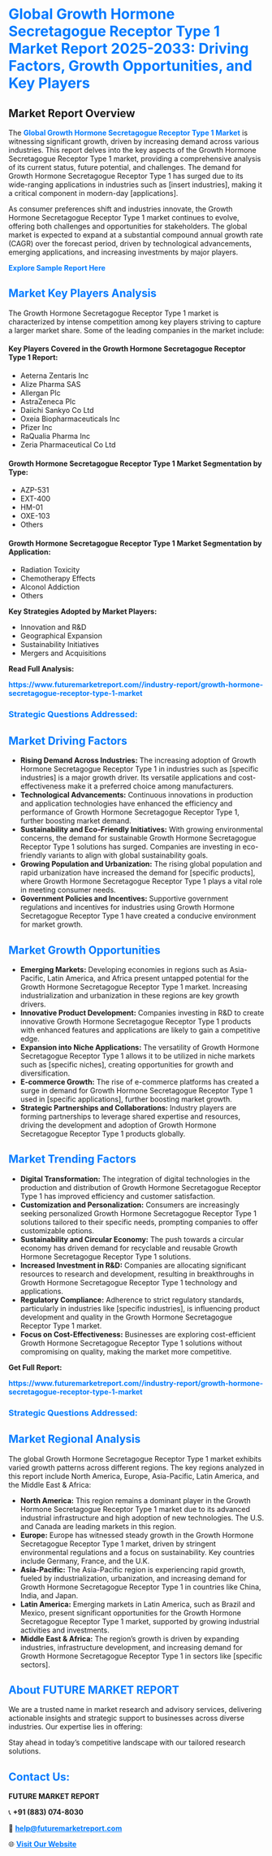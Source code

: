 <h1 style="color: #007BFF;">Global Growth Hormone Secretagogue Receptor Type 1 Market Report 2025-2033: Driving Factors, Growth Opportunities, and Key Players</h1>

<section id="overview">
<h2>Market Report Overview</h2>
<p>The <a href="https://www.futuremarketreport.com//industry-report/growth-hormone-secretagogue-receptor-type-1-market" style="color: #007BFF; text-decoration: none;"><strong>Global Growth Hormone Secretagogue Receptor Type 1 Market</strong></a> is witnessing significant growth, driven by increasing demand across various industries. This report delves into the key aspects of the Growth Hormone Secretagogue Receptor Type 1 market, providing a comprehensive analysis of its current status, future potential, and challenges. The demand for Growth Hormone Secretagogue Receptor Type 1 has surged due to its wide-ranging applications in industries such as [insert industries], making it a critical component in modern-day [applications].</p>
<p>As consumer preferences shift and industries innovate, the Growth Hormone Secretagogue Receptor Type 1 market continues to evolve, offering both challenges and opportunities for stakeholders. The global market is expected to expand at a substantial compound annual growth rate (CAGR) over the forecast period, driven by technological advancements, emerging applications, and increasing investments by major players.</p>
</section>

<section id="overview">
<p><a href="https://www.futuremarketreport.com//request-sample/reportId=54656" style="color: #007BFF; text-decoration: none;"><strong>Explore Sample Report Here</strong></a></p>
</section>

<section id="key-players">
<h2 style="color: #007BFF;">Market Key Players Analysis</h2>
<p>The Growth Hormone Secretagogue Receptor Type 1 market is characterized by intense competition among key players striving to capture a larger market share. Some of the leading companies in the market include:</p>
<h4>Key Players Covered in the Growth Hormone Secretagogue Receptor Type 1 Report:</h4>
<ul><li>Aeterna Zentaris Inc</li><li>Alize Pharma SAS</li><li>Allergan Plc</li><li>AstraZeneca Plc</li><li>Daiichi Sankyo Co Ltd</li><li>Oxeia Biopharmaceuticals Inc</li><li>Pfizer Inc</li><li>RaQualia Pharma Inc</li><li>Zeria Pharmaceutical Co Ltd</li></ul>
<h4>Growth Hormone Secretagogue Receptor Type 1 Market Segmentation by Type:</h4>
<ul><li>AZP-531</li><li>EXT-400</li><li>HM-01</li><li>OXE-103</li><li>Others</li></ul>

<h4>Growth Hormone Secretagogue Receptor Type 1 Market Segmentation by Application:</h4>
<ul><li>Radiation Toxicity</li><li>Chemotherapy Effects</li><li>Alconol Addiction</li><li>Others</li></ul>
<p><strong>Key Strategies Adopted by Market Players:</strong></p>
<ul>
<li>Innovation and R&D</li>
<li>Geographical Expansion</li>
<li>Sustainability Initiatives</li>
<li>Mergers and Acquisitions</li>
</ul>
</section>

<section>
<p><strong>Read Full Analysis: </strong></p><a href="https://www.futuremarketreport.com//industry-report/growth-hormone-secretagogue-receptor-type-1-market" style="color: #007BFF; text-decoration: none;"><strong>https://www.futuremarketreport.com//industry-report/growth-hormone-secretagogue-receptor-type-1-market</strong></a>
<h3 style="color: #007BFF;">Strategic Questions Addressed:</h3>
</section>

<section id="driving-factors">
<h2 style="color: #007BFF;">Market Driving Factors</h2>
<ul>
<li><strong>Rising Demand Across Industries:</strong> The increasing adoption of Growth Hormone Secretagogue Receptor Type 1 in industries such as [specific industries] is a major growth driver. Its versatile applications and cost-effectiveness make it a preferred choice among manufacturers.</li>
<li><strong>Technological Advancements:</strong> Continuous innovations in production and application technologies have enhanced the efficiency and performance of Growth Hormone Secretagogue Receptor Type 1, further boosting market demand.</li>
<li><strong>Sustainability and Eco-Friendly Initiatives:</strong> With growing environmental concerns, the demand for sustainable Growth Hormone Secretagogue Receptor Type 1 solutions has surged. Companies are investing in eco-friendly variants to align with global sustainability goals.</li>
<li><strong>Growing Population and Urbanization:</strong> The rising global population and rapid urbanization have increased the demand for [specific products], where Growth Hormone Secretagogue Receptor Type 1 plays a vital role in meeting consumer needs.</li>
<li><strong>Government Policies and Incentives:</strong> Supportive government regulations and incentives for industries using Growth Hormone Secretagogue Receptor Type 1 have created a conducive environment for market growth.</li>
</ul>
</section>

<section id="growth-opportunities">
<h2 style="color: #007BFF;">Market Growth Opportunities</h2>
<ul>
<li><strong>Emerging Markets:</strong> Developing economies in regions such as Asia-Pacific, Latin America, and Africa present untapped potential for the Growth Hormone Secretagogue Receptor Type 1 market. Increasing industrialization and urbanization in these regions are key growth drivers.</li>
<li><strong>Innovative Product Development:</strong> Companies investing in R&D to create innovative Growth Hormone Secretagogue Receptor Type 1 products with enhanced features and applications are likely to gain a competitive edge.</li>
<li><strong>Expansion into Niche Applications:</strong> The versatility of Growth Hormone Secretagogue Receptor Type 1 allows it to be utilized in niche markets such as [specific niches], creating opportunities for growth and diversification.</li>
<li><strong>E-commerce Growth:</strong> The rise of e-commerce platforms has created a surge in demand for Growth Hormone Secretagogue Receptor Type 1 used in [specific applications], further boosting market growth.</li>
<li><strong>Strategic Partnerships and Collaborations:</strong> Industry players are forming partnerships to leverage shared expertise and resources, driving the development and adoption of Growth Hormone Secretagogue Receptor Type 1 products globally.</li>
</ul>
</section>

<section id="trending-factors">
<h2 style="color: #007BFF;">Market Trending Factors</h2>
<ul>
<li><strong>Digital Transformation:</strong> The integration of digital technologies in the production and distribution of Growth Hormone Secretagogue Receptor Type 1 has improved efficiency and customer satisfaction.</li>
<li><strong>Customization and Personalization:</strong> Consumers are increasingly seeking personalized Growth Hormone Secretagogue Receptor Type 1 solutions tailored to their specific needs, prompting companies to offer customizable options.</li>
<li><strong>Sustainability and Circular Economy:</strong> The push towards a circular economy has driven demand for recyclable and reusable Growth Hormone Secretagogue Receptor Type 1 solutions.</li>
<li><strong>Increased Investment in R&D:</strong> Companies are allocating significant resources to research and development, resulting in breakthroughs in Growth Hormone Secretagogue Receptor Type 1 technology and applications.</li>
<li><strong>Regulatory Compliance:</strong> Adherence to strict regulatory standards, particularly in industries like [specific industries], is influencing product development and quality in the Growth Hormone Secretagogue Receptor Type 1 market.</li>
<li><strong>Focus on Cost-Effectiveness:</strong> Businesses are exploring cost-efficient Growth Hormone Secretagogue Receptor Type 1 solutions without compromising on quality, making the market more competitive.</li>
</ul>
</section>

<section>
<p><strong>Get Full Report: </strong></p><a href="https://www.futuremarketreport.com//industry-report/growth-hormone-secretagogue-receptor-type-1-market" style="color: #007BFF; text-decoration: none;"><strong>https://www.futuremarketreport.com//industry-report/growth-hormone-secretagogue-receptor-type-1-market</strong></a>
<h3 style="color: #007BFF;">Strategic Questions Addressed:</h3>
</section>


<section id="regional-analysis">
<h2 style="color: #007BFF;">Market Regional Analysis</h2>
<p>The global Growth Hormone Secretagogue Receptor Type 1 market exhibits varied growth patterns across different regions. The key regions analyzed in this report include North America, Europe, Asia-Pacific, Latin America, and the Middle East & Africa:</p>
<ul>
<li><strong>North America:</strong> This region remains a dominant player in the Growth Hormone Secretagogue Receptor Type 1 market due to its advanced industrial infrastructure and high adoption of new technologies. The U.S. and Canada are leading markets in this region.</li>
<li><strong>Europe:</strong> Europe has witnessed steady growth in the Growth Hormone Secretagogue Receptor Type 1 market, driven by stringent environmental regulations and a focus on sustainability. Key countries include Germany, France, and the U.K.</li>
<li><strong>Asia-Pacific:</strong> The Asia-Pacific region is experiencing rapid growth, fueled by industrialization, urbanization, and increasing demand for Growth Hormone Secretagogue Receptor Type 1 in countries like China, India, and Japan.</li>
<li><strong>Latin America:</strong> Emerging markets in Latin America, such as Brazil and Mexico, present significant opportunities for the Growth Hormone Secretagogue Receptor Type 1 market, supported by growing industrial activities and investments.</li>
<li><strong>Middle East & Africa:</strong> The region’s growth is driven by expanding industries, infrastructure development, and increasing demand for Growth Hormone Secretagogue Receptor Type 1 in sectors like [specific sectors].</li>
</ul>
</section>

<footer>
<h2 style="color: #007BFF;">About FUTURE MARKET REPORT</h2>
<p>We are a trusted name in market research and advisory services, delivering actionable insights and strategic support to businesses across diverse industries. Our expertise lies in offering:</p>

<p>Stay ahead in today’s competitive landscape with our tailored research solutions.</p>

<h2 style="color: #007BFF;">Contact Us:</h2>
<p><strong>FUTURE MARKET REPORT</strong></p>
<p>📞 <strong>+91 (883) 074-8030</strong></p>
<p>📧 <strong><a href="mailto:help@futuremarketreport.com" style="color: #007BFF;">help@futuremarketreport.com</a></strong></p>
<p>🌐 <strong><a href="https://www.futuremarketreport.com/" style="color: #007BFF;">Visit Our Website</a></strong></p>
</footer>